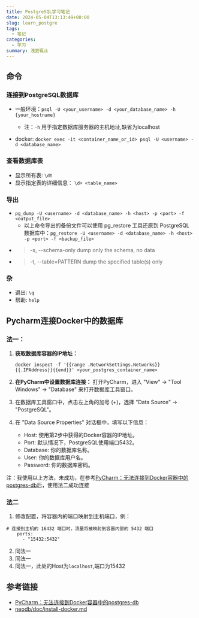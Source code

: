 ```yaml
---
title: PostgreSQL学习笔记
date: 2024-05-04T13:13:49+08:00
slug: learn_postgre
tags:
  - 笔记
categories:
  - 学习
summary: 浅尝辄止
---
```


## 命令
### 连接到PostgreSQL数据库
- 一般环境：`psql -U <your_username> -d <your_database_name> -h {your_hostname}`
  - 注：`-h` 用于指定数据库服务器的主机地址,缺省为localhost

- docker: `docker exec -it <container_name_or_id> psql -U <username> -d <database_name>`

### 查看数据库表
- 显示所有表: `\dt`
- 显示指定表的详细信息： `\d+ <table_name>`

### 导出
- `pg_dump -U <username> -d <database_name> -h <host> -p <port> -f <output_file>`
  - 以上命令导出的备份文件可以使用 pg_restore 工具还原到 PostgreSQL 数据库中：`pg_restore -U <username> -d <database_name> -h <host> -p <port> -f <backup_file>`
- >-s, --schema-only            dump only the schema, no data
- >-t, --table=PATTERN          dump the specified table(s) only

### 杂
- 退出: `\q`
- 帮助: `help`

## Pycharm连接Docker中的数据库
### 法一：

1. **获取数据库容器的IP地址：**
   
   `docker inspect -f '{{range .NetworkSettings.Networks}}{{.IPAddress}}{{end}}' <your_postgres_container_name>`
2. **在PyCharm中设置数据库连接：** 打开PyCharm，进入 "View" -> "Tool Windows" -> "Database" 来打开数据库工具窗口。
3. 在数据库工具窗口中，点击左上角的加号 (+)，选择 "Data Source" -> "PostgreSQL"。
4. 在 "Data Source Properties" 对话框中，填写以下信息：
    - Host: 使用第2步中获得的Docker容器的IP地址。
    - Port: 默认情况下，PostgreSQL使用端口5432。
    - Database: 你的数据库名称。
    - User: 你的数据库用户名。
    - Password: 你的数据库密码。

注：我使用以上方法，未成功，在参考[PyCharm：无法连接到Docker容器中的postgres-db](https://www.volcengine.com/theme/5098669-P-7-1)后，使用法二成功连接

### 法二
1. 修改配置，将容器内的端口映射到主机端口，例：
```
# 连接到主机的 16432 端口时，流量将被映射到容器内部的 5432 端口
    ports:
      - "15432:5432"
```
2. 同法一
3. 同法一
4. 同法一，此处的Host为`localhost`,端口为15432

## 参考链接
- [PyCharm：无法连接到Docker容器中的postgres-db](https://www.volcengine.com/theme/5098669-P-7-1)
- [neodb/doc/install-docker.md](https://github.com/neodb-social/neodb/blob/main/doc/install-docker.md)
